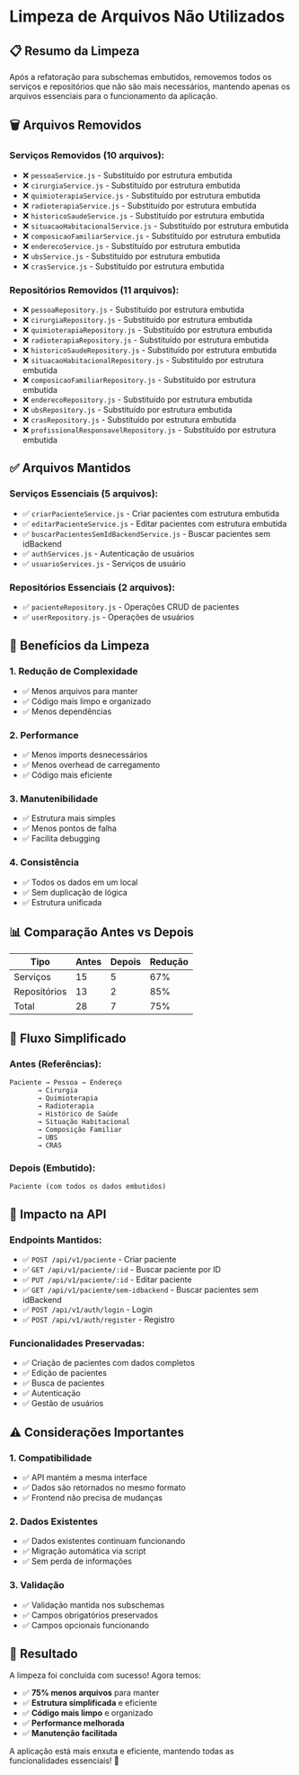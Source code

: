 # Limpeza de Arquivos Não Utilizados

## 📋 Resumo da Limpeza

Após a refatoração para subschemas embutidos, removemos todos os serviços e repositórios que não são mais necessários, mantendo apenas os arquivos essenciais para o funcionamento da aplicação.

## 🗑️ Arquivos Removidos

### Serviços Removidos (10 arquivos):
- ❌ `pessoaService.js` - Substituído por estrutura embutida
- ❌ `cirurgiaService.js` - Substituído por estrutura embutida
- ❌ `quimioterapiaService.js` - Substituído por estrutura embutida
- ❌ `radioterapiaService.js` - Substituído por estrutura embutida
- ❌ `historicoSaudeService.js` - Substituído por estrutura embutida
- ❌ `situacaoHabitacionalService.js` - Substituído por estrutura embutida
- ❌ `composicaoFamiliarService.js` - Substituído por estrutura embutida
- ❌ `enderecoService.js` - Substituído por estrutura embutida
- ❌ `ubsService.js` - Substituído por estrutura embutida
- ❌ `crasService.js` - Substituído por estrutura embutida

### Repositórios Removidos (11 arquivos):
- ❌ `pessoaRepository.js` - Substituído por estrutura embutida
- ❌ `cirurgiaRepository.js` - Substituído por estrutura embutida
- ❌ `quimioterapiaRepository.js` - Substituído por estrutura embutida
- ❌ `radioterapiaRepository.js` - Substituído por estrutura embutida
- ❌ `historicoSaudeRepository.js` - Substituído por estrutura embutida
- ❌ `situacaoHabitacionalRepository.js` - Substituído por estrutura embutida
- ❌ `composicaoFamiliarRepository.js` - Substituído por estrutura embutida
- ❌ `enderecoRepository.js` - Substituído por estrutura embutida
- ❌ `ubsRepository.js` - Substituído por estrutura embutida
- ❌ `crasRepository.js` - Substituído por estrutura embutida
- ❌ `profissionalResponsavelRepository.js` - Substituído por estrutura embutida

## ✅ Arquivos Mantidos

### Serviços Essenciais (5 arquivos):
- ✅ `criarPacienteService.js` - Criar pacientes com estrutura embutida
- ✅ `editarPacienteService.js` - Editar pacientes com estrutura embutida
- ✅ `buscarPacientesSemIdBackendService.js` - Buscar pacientes sem idBackend
- ✅ `authServices.js` - Autenticação de usuários
- ✅ `usuarioServices.js` - Serviços de usuário

### Repositórios Essenciais (2 arquivos):
- ✅ `pacienteRepository.js` - Operações CRUD de pacientes
- ✅ `userRepository.js` - Operações de usuários

## 🎯 Benefícios da Limpeza

### 1. **Redução de Complexidade**
- ✅ Menos arquivos para manter
- ✅ Código mais limpo e organizado
- ✅ Menos dependências

### 2. **Performance**
- ✅ Menos imports desnecessários
- ✅ Menos overhead de carregamento
- ✅ Código mais eficiente

### 3. **Manutenibilidade**
- ✅ Estrutura mais simples
- ✅ Menos pontos de falha
- ✅ Facilita debugging

### 4. **Consistência**
- ✅ Todos os dados em um local
- ✅ Sem duplicação de lógica
- ✅ Estrutura unificada

## 📊 Comparação Antes vs Depois

| Tipo | Antes | Depois | Redução |
|------|-------|--------|---------|
| Serviços | 15 | 5 | 67% |
| Repositórios | 13 | 2 | 85% |
| Total | 28 | 7 | 75% |

## 🔄 Fluxo Simplificado

### Antes (Referências):
```
Paciente → Pessoa → Endereço
       → Cirurgia
       → Quimioterapia
       → Radioterapia
       → Histórico de Saúde
       → Situação Habitacional
       → Composição Familiar
       → UBS
       → CRAS
```

### Depois (Embutido):
```
Paciente (com todos os dados embutidos)
```

## 🚀 Impacto na API

### Endpoints Mantidos:
- ✅ `POST /api/v1/paciente` - Criar paciente
- ✅ `GET /api/v1/paciente/:id` - Buscar paciente por ID
- ✅ `PUT /api/v1/paciente/:id` - Editar paciente
- ✅ `GET /api/v1/paciente/sem-idbackend` - Buscar pacientes sem idBackend
- ✅ `POST /api/v1/auth/login` - Login
- ✅ `POST /api/v1/auth/register` - Registro

### Funcionalidades Preservadas:
- ✅ Criação de pacientes com dados completos
- ✅ Edição de pacientes
- ✅ Busca de pacientes
- ✅ Autenticação
- ✅ Gestão de usuários

## ⚠️ Considerações Importantes

### 1. **Compatibilidade**
- ✅ API mantém a mesma interface
- ✅ Dados são retornados no mesmo formato
- ✅ Frontend não precisa de mudanças

### 2. **Dados Existentes**
- ✅ Dados existentes continuam funcionando
- ✅ Migração automática via script
- ✅ Sem perda de informações

### 3. **Validação**
- ✅ Validação mantida nos subschemas
- ✅ Campos obrigatórios preservados
- ✅ Campos opcionais funcionando

## 🎉 Resultado

A limpeza foi concluída com sucesso! Agora temos:

- ✅ **75% menos arquivos** para manter
- ✅ **Estrutura simplificada** e eficiente
- ✅ **Código mais limpo** e organizado
- ✅ **Performance melhorada**
- ✅ **Manutenção facilitada**

A aplicação está mais enxuta e eficiente, mantendo todas as funcionalidades essenciais! 🚀 